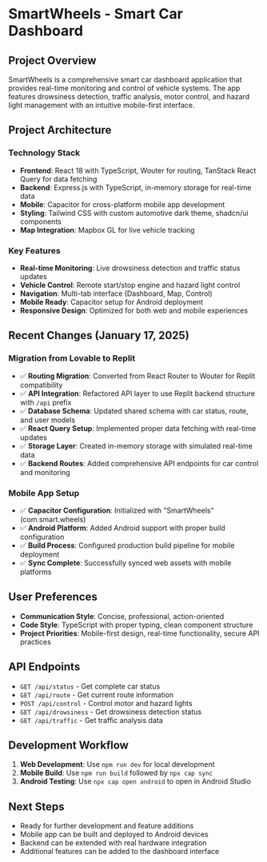 # SmartWheels - Smart Car Dashboard

## Project Overview
SmartWheels is a comprehensive smart car dashboard application that provides real-time monitoring and control of vehicle systems. The app features drowsiness detection, traffic analysis, motor control, and hazard light management with an intuitive mobile-first interface.

## Project Architecture

### Technology Stack
- **Frontend**: React 18 with TypeScript, Wouter for routing, TanStack React Query for data fetching
- **Backend**: Express.js with TypeScript, in-memory storage for real-time data
- **Mobile**: Capacitor for cross-platform mobile app development
- **Styling**: Tailwind CSS with custom automotive dark theme, shadcn/ui components
- **Map Integration**: Mapbox GL for live vehicle tracking

### Key Features
- **Real-time Monitoring**: Live drowsiness detection and traffic status updates
- **Vehicle Control**: Remote start/stop engine and hazard light control
- **Navigation**: Multi-tab interface (Dashboard, Map, Control)
- **Mobile Ready**: Capacitor setup for Android deployment
- **Responsive Design**: Optimized for both web and mobile experiences

## Recent Changes (January 17, 2025)

### Migration from Lovable to Replit
- ✅ **Routing Migration**: Converted from React Router to Wouter for Replit compatibility
- ✅ **API Integration**: Refactored API layer to use Replit backend structure with `/api` prefix
- ✅ **Database Schema**: Updated shared schema with car status, route, and user models
- ✅ **React Query Setup**: Implemented proper data fetching with real-time updates
- ✅ **Storage Layer**: Created in-memory storage with simulated real-time data
- ✅ **Backend Routes**: Added comprehensive API endpoints for car control and monitoring

### Mobile App Setup
- ✅ **Capacitor Configuration**: Initialized with "SmartWheels" (com.smart.wheels)
- ✅ **Android Platform**: Added Android support with proper build configuration
- ✅ **Build Process**: Configured production build pipeline for mobile deployment
- ✅ **Sync Complete**: Successfully synced web assets with mobile platforms

## User Preferences
- **Communication Style**: Concise, professional, action-oriented
- **Code Style**: TypeScript with proper typing, clean component structure
- **Project Priorities**: Mobile-first design, real-time functionality, secure API practices

## API Endpoints
- `GET /api/status` - Get complete car status
- `GET /api/route` - Get current route information
- `POST /api/control` - Control motor and hazard lights
- `GET /api/drowsiness` - Get drowsiness detection status
- `GET /api/traffic` - Get traffic analysis data

## Development Workflow
1. **Web Development**: Use `npm run dev` for local development
2. **Mobile Build**: Use `npm run build` followed by `npx cap sync`
3. **Android Testing**: Use `npx cap open android` to open in Android Studio

## Next Steps
- Ready for further development and feature additions
- Mobile app can be built and deployed to Android devices
- Backend can be extended with real hardware integration
- Additional features can be added to the dashboard interface